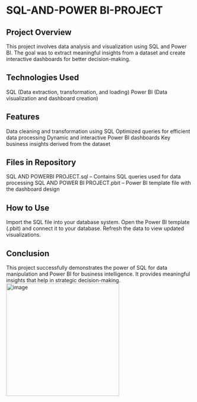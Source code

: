 # SQL-AND-POWER BI-PROJECT
## Project Overview
This project involves data analysis and visualization using SQL and Power BI. The goal was to extract meaningful insights from a dataset and create interactive dashboards for better decision-making.

## Technologies Used
SQL (Data extraction, transformation, and loading) 
Power BI (Data visualization and dashboard creation)

## Features
Data cleaning and transformation using SQL
Optimized queries for efficient data processing
Dynamic and interactive Power BI dashboards
Key business insights derived from the dataset

## Files in Repository
SQL AND POWERBI PROJECT.sql – Contains SQL queries used for data processing
SQL AND POWER BI PROJECT.pbit – Power BI template file with the dashboard design

## How to Use
Import the SQL file into your database system.
Open the Power BI template (.pbit) and connect it to your database.
Refresh the data to view updated visualizations.

## Conclusion
This project successfully demonstrates the power of SQL for data manipulation and Power BI for business intelligence. It provides meaningful insights that help in strategic decision-making.
<img width="304" alt="image" src="https://github.com/user-attachments/assets/4c440cf2-21cd-4272-8c46-610baad5e237" />



